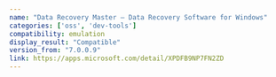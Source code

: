 ```yaml
---
name: "Data Recovery Master – Data Recovery Software for Windows"
categories: ['oss', 'dev-tools']
compatibility: emulation
display_result: "Compatible"
version_from: "7.0.0.9"
link: https://apps.microsoft.com/detail/XPDFB9NP7FN2ZD
---
```

